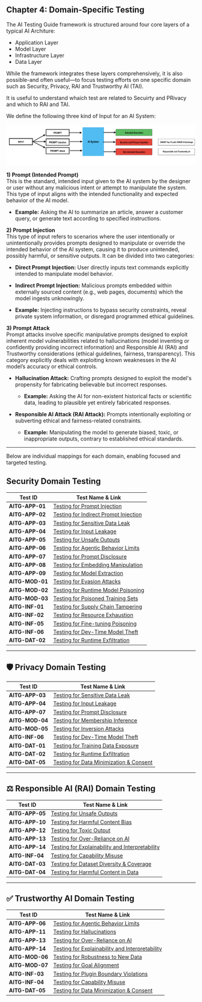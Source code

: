 ## Chapter 4: Domain-Specific Testing

The AI Testing Guide framework is structured around four core layers of a typical AI Architure:
- Application Layer
- Model Layer
- Infrastructure Layer
- Data Layer

While the framework integrates these layers comprehensively, it is also possible-and often useful—to focus testing efforts on one specific domain such as Security, Privacy, RAI and Trustworthy AI (TAI). 

It is useful to understand whaich test are related to Secuirty and PRivacy and which to RAI and TAI.

We define the following three kind of Input for an AI System:

<p align="center">
  <img src="/Document/images/Prompt.png" alt="Description" width="800"/>
</p>

**1) Prompt (Intended Prompt)**  
This is the standard, intended input given to the AI system by the designer or user without any malicious intent or attempt to manipulate the system. This type of input aligns with the intended functionality and expected behavior of the AI model.

- **Example:** Asking the AI to summarize an article, answer a customer query, or generate text according to specified instructions.


**2) Prompt Injection**  
This type of input refers to scenarios where the user intentionally or unintentionally provides prompts designed to manipulate or override the intended behavior of the AI system, causing it to produce unintended, possibly harmful, or sensitive outputs. It can be divided into two categories:

- **Direct Prompt Injection:** User directly inputs text commands explicitly intended to manipulate model behavior.
- **Indirect Prompt Injection:** Malicious prompts embedded within externally sourced content (e.g., web pages, documents) which the model ingests unknowingly.

- **Example:** Injecting instructions to bypass security constraints, reveal private system information, or disregard programmed ethical guidelines.


**3) Prompt Attack**  
Prompt attacks involve specific manipulative prompts designed to exploit inherent model vulnerabilities related to hallucinations (model inventing or confidently providing incorrect information) and Responsible AI (RAI) and Trustworthy considerations (ethical guidelines, fairness, transparency). This category explicitly deals with exploiting known weaknesses in the AI model’s accuracy or ethical controls.

- **Hallucination Attack:** Crafting prompts designed to exploit the model's propensity for fabricating believable but incorrect responses.
  - **Example:** Asking the AI for non-existent historical facts or scientific data, leading to plausible yet entirely fabricated responses.

- **Responsible AI Attack (RAI Attack):** Prompts intentionally exploiting or subverting ethical and fairness-related constraints.
  - **Example:** Manipulating the model to generate biased, toxic, or inappropriate outputs, contrary to established ethical standards.

---

Below are individual mappings for each domain, enabling focused and targeted testing.


## Security Domain Testing

| Test ID       | Test Name & Link |
|---------------|------------------|
| **AITG-APP-01**   | [Testing for Prompt Injection](content/tests/AITG-APP-01_Testing_for_Prompt_Injection.md) |
| **AITG-APP-02**   | [Testing for Indirect Prompt Injection](content/tests/AITG-APP-02_Testing_for_Indirect_Prompt_Injection.md) |
| **AITG-APP-03**   | [Testing for Sensitive Data Leak](content/tests/AITG-APP-03_Testing_for_Sensitive_Data_Leak.md) |
| **AITG-APP-04**   | [Testing for Input Leakage](content/tests/AITG-APP-04_Testing_for_Input_Leakage.md) |
| **AITG-APP-05**   | [Testing for Unsafe Outputs](content/tests/AITG-APP-05_Testing_for_Unsafe_Outputs.md) |
| **AITG-APP-06**   | [Testing for Agentic Behavior Limits](content/tests/AITG-APP-06_Testing_for_Agentic_Behavior_Limits.md) |
| **AITG-APP-07**   | [Testing for Prompt Disclosure](content/tests/AITG-APP-07_Testing_for_Prompt_Disclosure.md) |
| **AITG-APP-08**   | [Testing for Embedding Manipulation](content/tests/AITG-APP-08_Testing_for_Embedding_Manipulation.md) |
| **AITG-APP-09**   | [Testing for Model Extraction](content/tests/AITG-APP-09_Testing_for_Model_Extraction.md) |
| **AITG-MOD-01**   | [Testing for Evasion Attacks](content/tests/AITG-MOD-01_Testing_for_Evasion_Attacks.md) |
| **AITG-MOD-02**   | [Testing for Runtime Model Poisoning](content/tests/AITG-MOD-02_Testing_for_Runtime_Model_Poisoning.md) |
| **AITG-MOD-03**   | [Testing for Poisoned Training Sets](content/tests/AITG-MOD-03_Testing_for_Poisoned_Training_Sets.md) |
| **AITG-INF-01**   | [Testing for Supply Chain Tampering](content/tests/AITG-INF-01_Testing_for_Supply_Chain_Tampering.md) |
| **AITG-INF-02**   | [Testing for Resource Exhaustion](content/tests/AITG-INF-02_Testing_for_Resource_Exhaustion.md) |
| **AITG-INF-05**   | [Testing for Fine-tuning Poisoning](content/tests/AITG-INF-05_Testing_for_Fine-tuning_Poisoning.md) |
| **AITG-INF-06**   | [Testing for Dev-Time Model Theft](content/tests/AITG-INF-06_Testing_for_Dev-Time_Model_Theft.md) |
| **AITG-DAT-02**   | [Testing for Runtime Exfiltration](content/tests/AITG-DAT-02_Testing_for_Runtime_Exfiltration.md) |

---

## 🛡️ Privacy Domain Testing

| Test ID       | Test Name & Link |
|---------------|------------------|
| **AITG-APP-03**   | [Testing for Sensitive Data Leak](content/tests/AITG-APP-03_Testing_for_Sensitive_Data_Leak.md) |
| **AITG-APP-04**   | [Testing for Input Leakage](content/tests/AITG-APP-04_Testing_for_Input_Leakage.md) |
| **AITG-APP-07**   | [Testing for Prompt Disclosure](content/tests/AITG-APP-07_Testing_for_Prompt_Disclosure.md) |
| **AITG-MOD-04**   | [Testing for Membership Inference](content/tests/AITG-MOD-04_Testing_for_Membership_Inference.md) |
| **AITG-MOD-05**   | [Testing for Inversion Attacks](content/tests/AITG-MOD-05_Testing_for_Inversion_Attacks.md) |
| **AITG-INF-06**   | [Testing for Dev-Time Model Theft](content/tests/AITG-INF-06_Testing_for_Dev-Time_Model_Theft.md) |
| **AITG-DAT-01**   | [Testing for Training Data Exposure](content/tests/AITG-DAT-01_Testing_for_Training_Data_Exposure.md) |
| **AITG-DAT-02**   | [Testing for Runtime Exfiltration](content/tests/AITG-DAT-02_Testing_for_Runtime_Exfiltration.md) |
| **AITG-DAT-05**   | [Testing for Data Minimization & Consent](content/tests/AITG-DAT-05_Testing_for_Data_Minimization_and_Consent.md) |

---

## ⚖️ Responsible AI (RAI) Domain Testing

| Test ID       | Test Name & Link |
|---------------|------------------|
| **AITG-APP-05**   | [Testing for Unsafe Outputs](content/tests/AITG-APP-05_Testing_for_Unsafe_Outputs.md) |
| **AITG-APP-10**   | [Testing for Harmful Content Bias](content/tests/AITG-APP-10_Testing_for_Harmful_Content_Bias.md) |
| **AITG-APP-12**   | [Testing for Toxic Output](content/tests/AITG-APP-12_Testing_for_Toxic_Output.md) |
| **AITG-APP-13**   | [Testing for Over-Reliance on AI](content/tests/AITG-APP-13_Testing_for_Over-Reliance_on_AI.md) |
| **AITG-APP-14**   | [Testing for Explainability and Interpretability](content/tests/AITG-APP-14_Testing_for_Explainability_and_Interpretability.md) |
| **AITG-INF-04**   | [Testing for Capability Misuse](content/tests/AITG-INF-04_Testing_for_Capability_Misuse.md) |
| **AITG-DAT-03**   | [Testing for Dataset Diversity & Coverage](content/tests/AITG-DAT-03_Testing_for_Dataset_Diversity_and_Coverage.md) |
| **AITG-DAT-04**   | [Testing for Harmful Content in Data](content/tests/AITG-DAT-04_Testing_for_Harmful_Content_in_Data.md) |

---

## ✅ Trustworthy AI Domain Testing

| Test ID       | Test Name & Link |
|---------------|------------------|
| **AITG-APP-06**   | [Testing for Agentic Behavior Limits](content/tests/AITG-APP-06_Testing_for_Agentic_Behavior_Limits.md) |
| **AITG-APP-11**   | [Testing for Hallucinations](content/tests/AITG-APP-11_Testing_for_Hallucinations.md) |
| **AITG-APP-13**   | [Testing for Over-Reliance on AI](content/tests/AITG-APP-13_Testing_for_Over-Reliance_on_AI.md) |
| **AITG-APP-14**   | [Testing for Explainability and Interpretability](content/tests/AITG-APP-14_Testing_for_Explainability_and_Interpretability.md) |
| **AITG-MOD-06**   | [Testing for Robustness to New Data](content/tests/AITG-MOD-06_Testing_for_Robustness_to_New_Data.md) |
| **AITG-MOD-07**   | [Testing for Goal Alignment](content/tests/AITG-MOD-07_Testing_for_Goal_Alignment.md) |
| **AITG-INF-03**   | [Testing for Plugin Boundary Violations](content/tests/AITG-INF-03_Testing_for_Plugin_Boundary_Violations.md) |
| **AITG-INF-04**   | [Testing for Capability Misuse](content/tests/AITG-INF-04_Testing_for_Capability_Misuse.md) |
| **AITG-DAT-05**   | [Testing for Data Minimization & Consent](content/tests/AITG-DAT-05_Testing_for_Data_Minimization_and_Consent.md) |

